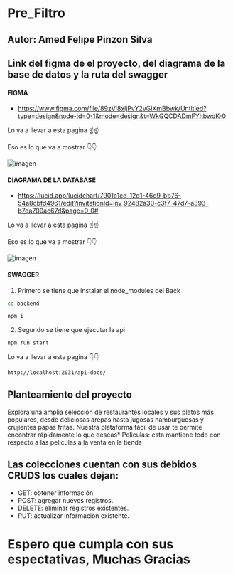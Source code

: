 # Pre_Filtro

## Autor: **Amed Felipe Pinzon Silva** 

## Link del figma de el proyecto, del diagrama de la base de datos y la ruta del swagger

#### FIGMA

* https://www.figma.com/file/89zVl8xljPvY2vGlXmBbwk/Untitled?type=design&node-id=0-1&mode=design&t=WkGQCDADmFYhbwdK-0

Lo va a llevar a esta pagina ☝️☝️

Eso es lo que va a mostrar 👇👇

![imagen](https://github.com/amedpinzon17/Pre_Filtro/assets/128863832/05f90f2c-5f12-4147-8a2c-1d9617567a2d)

#### DIAGRAMA DE LA DATABASE

* https://lucid.app/lucidchart/7901c1cd-12d1-46e9-bb76-54a8cbfd4961/edit?invitationId=inv_92482a30-c3f7-47d7-a393-b7ea700ac67d&page=0_0#

Lo va a llevar a esta pagina ☝️☝️

Eso es lo que va a mostrar 👇👇

![imagen](https://github.com/amedpinzon17/Pre_Filtro/assets/128863832/eea1dc16-f403-4f4a-acf0-98ff647f2139)

#### SWAGGER

1. Primero se tiene que instalar el node_modules del Back

```bash
cd backend
```
```bash
npm i
```

2. Segundo se tiene que ejecutar la api

```bash
npm run start
```
Lo va a llevar a esta pagina 👇👇

```bash
http://localhost:2031/api-docs/
```


## Planteamiento del proyecto

Explora una amplia selección de restaurantes locales y sus platos más populares, desde deliciosas arepas hasta jugosas hamburguesas y crujientes papas fritas. Nuestra plataforma fácil de usar te permite encontrar rápidamente lo que deseas* Peliculas: esta mantiene todo con respecto a las peliculas a la venta en la tienda

## Las colecciones cuentan con sus debidos CRUDS los cuales dejan:
* GET: obtener información.
* POST: agregar nuevos registros.
* DELETE: eliminar registros existentes.
* PUT: actualizar información existente.

# Espero que cumpla con sus espectativas, Muchas Gracias

